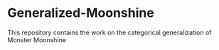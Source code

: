 # Generalized-Moonshine
This repository contains the work on the categorical generalization of Monster Moonshine
